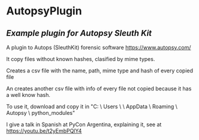# AutopsyPlugin
## _Example plugin for Autopsy Sleuth Kit_


A plugin to Autops (SleuthKit) forensic software https://www.autopsy.com/

It copy files without known hashes, clasified by mime types. 

Creates a csv file with the name, path, mime type and hash of every copied file

An creates another csv file with info of every file not copied because it has a well know hash.

To use it, download and copy it in "C: \ Users \\ _<yourname>_ \\ AppData \ Roaming \ Autopsy \ python_modules"

I give a talk in Spanish at PyCon Argentina, explaining it, see at https://youtu.be/t2yEmbPQlY4
